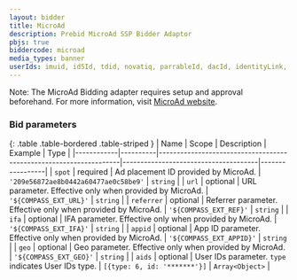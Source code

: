 ```yaml
---
layout: bidder
title: MicroAd
description: Prebid MicroAd SSP Bidder Adaptor
pbjs: true
biddercode: microad
media_types: banner
userIds: imuid, id5Id, tdid, novatiq, parrableId, dacId, identityLink, criteo, pubcid, uid2
---
```


Note:
The MicroAd Bidding adapter requires setup and approval beforehand.
For more information, visit [MicroAd website](https://www.microad.co.jp/contact/compass.html).

### Bid parameters

{: .table .table-bordered .table-striped }
| Name       | Scope    | Description                                                       | Example                              | Type            |
|------------|----------|-------------------------------------------------------------------|--------------------------------------|-----------------|
| `spot`     | required | Ad placement ID provided by MicroAd.                              | `'209e56872ae8b0442a60477ae0c58be9'` | `string`        |
| `url`      | optional | URL parameter. Effective only when provided by MicroAd.           | `'${COMPASS_EXT_URL}'`               | `string`        |
| `referrer` | optional | Referrer parameter. Effective only when provided by MicroAd.      | `'${COMPASS_EXT_REF}'`               | `string`        |
| `ifa`      | optional | IFA parameter. Effective only when provided by MicroAd.           | `'${COMPASS_EXT_IFA}'`               | `string`        |
| `appid`    | optional | App ID parameter. Effective only when provided by MicroAd.        | `'${COMPASS_EXT_APPID}'`             | `string`        |
| `geo`      | optional | Geo parameter. Effective only when provided by MicroAd.           | `'${COMPASS_EXT_GEO}'`               | `string`        |
| `aids`     | optional | User IDs parameter. `type` indicates User IDs type.               | `[{type: 6, id: '*******'}]`         | `Array<Object>` |


